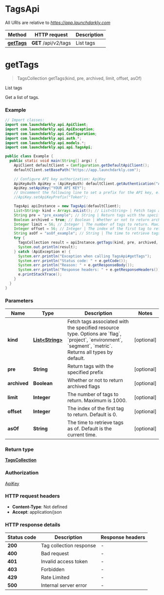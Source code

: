 # TagsApi

All URIs are relative to *https://app.launchdarkly.com*

| Method | HTTP request | Description |
|------------- | ------------- | -------------|
| [**getTags**](TagsApi.md#getTags) | **GET** /api/v2/tags | List tags |


<a name="getTags"></a>
# **getTags**
> TagsCollection getTags(kind, pre, archived, limit, offset, asOf)

List tags

Get a list of tags.

### Example
```java
// Import classes:
import com.launchdarkly.api.ApiClient;
import com.launchdarkly.api.ApiException;
import com.launchdarkly.api.Configuration;
import com.launchdarkly.api.auth.*;
import com.launchdarkly.api.models.*;
import com.launchdarkly.api.api.TagsApi;

public class Example {
  public static void main(String[] args) {
    ApiClient defaultClient = Configuration.getDefaultApiClient();
    defaultClient.setBasePath("https://app.launchdarkly.com");
    
    // Configure API key authorization: ApiKey
    ApiKeyAuth ApiKey = (ApiKeyAuth) defaultClient.getAuthentication("ApiKey");
    ApiKey.setApiKey("YOUR API KEY");
    // Uncomment the following line to set a prefix for the API key, e.g. "Token" (defaults to null)
    //ApiKey.setApiKeyPrefix("Token");

    TagsApi apiInstance = new TagsApi(defaultClient);
    List<String> kind = Arrays.asList(); // List<String> | Fetch tags associated with the specified resource type. Options are `flag`, `project`, `environment`, `segment`, `metric`. Returns all types by default.
    String pre = "pre_example"; // String | Return tags with the specified prefix
    Boolean archived = true; // Boolean | Whether or not to return archived flags
    Integer limit = 56; // Integer | The number of tags to return. Maximum is 1000.
    Integer offset = 56; // Integer | The index of the first tag to return. Default is 0.
    String asOf = "asOf_example"; // String | The time to retrieve tags as of. Default is the current time.
    try {
      TagsCollection result = apiInstance.getTags(kind, pre, archived, limit, offset, asOf);
      System.out.println(result);
    } catch (ApiException e) {
      System.err.println("Exception when calling TagsApi#getTags");
      System.err.println("Status code: " + e.getCode());
      System.err.println("Reason: " + e.getResponseBody());
      System.err.println("Response headers: " + e.getResponseHeaders());
      e.printStackTrace();
    }
  }
}
```

### Parameters

| Name | Type | Description  | Notes |
|------------- | ------------- | ------------- | -------------|
| **kind** | [**List&lt;String&gt;**](String.md)| Fetch tags associated with the specified resource type. Options are &#x60;flag&#x60;, &#x60;project&#x60;, &#x60;environment&#x60;, &#x60;segment&#x60;, &#x60;metric&#x60;. Returns all types by default. | [optional] |
| **pre** | **String**| Return tags with the specified prefix | [optional] |
| **archived** | **Boolean**| Whether or not to return archived flags | [optional] |
| **limit** | **Integer**| The number of tags to return. Maximum is 1000. | [optional] |
| **offset** | **Integer**| The index of the first tag to return. Default is 0. | [optional] |
| **asOf** | **String**| The time to retrieve tags as of. Default is the current time. | [optional] |

### Return type

[**TagsCollection**](TagsCollection.md)

### Authorization

[ApiKey](../README.md#ApiKey)

### HTTP request headers

 - **Content-Type**: Not defined
 - **Accept**: application/json

### HTTP response details
| Status code | Description | Response headers |
|-------------|-------------|------------------|
| **200** | Tag collection response |  -  |
| **400** | Bad request |  -  |
| **401** | Invalid access token |  -  |
| **403** | Forbidden |  -  |
| **429** | Rate Limited |  -  |
| **500** | Internal server error |  -  |

